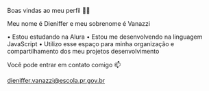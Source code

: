 Boas vindas ao meu perfil 💙💙
 
 Meu nome é Dieniffer e meu sobrenome é Vanazzi
 
 • Estou estudando na Alura
 • Estou me desenvolvendo na linguagem JavaScript
 • Utilizo esse espaço para minha organização e compartilhamento dos meu projetos desenvolvimento 
 
 Você pode entrar em contato comigo 📫 

  dieniffer.vanazzi@escola.pr.gov.br
